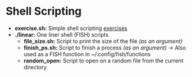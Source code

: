 # Shell Scripting

* **exercise.sh:** Simple shell scripting [exercises](https://medium.com/@sankad_19852/shell-scripting-exercises-5eb7220c2252)
* **./linear:** One liner shell (FISH) scripts
    * **file_size.sh:** Script to print the size of the file _(as an argument)_
    * **finish_ps.sh:** Script to finish a process _(as an argument)_ -> Also used as a FISH function in ~/.config/fish/functions
    * **random_open:** Script to open on a random file from the current directory
